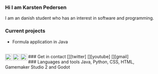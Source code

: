 ### Hi I am Karsten Pedersen
I am an danish student who has an interest in software and programming.
<br/>
### Current projects
- Formula application in Java
<br/>
### Get in contact
[<img align="left" width="22px" src="https://cdn.jsdelivr.net/npm/simple-icons@3.0.1/icons/twitter.svg">][twitter]
[<img align="left" width="22px" src="https://cdn.jsdelivr.net/npm/simple-icons@3.0.1/icons/youtube.svg">][youtube]
[<img align="left" width="22px" src="https://cdn.jsdelivr.net/npm/simple-icons@3.0.1/icons/gmail.svg">][gmail]
<br/>
### Languages and tools
Java, Python, CSS, HTML, Gamemaker Studio 2 and Godot


[twitter]: https://twitter.com/KarstenFinderup
[youtube]: https://www.youtube.com/channel/UCPUSU_U5RsqrcPoNHDKsWEg
[gmail]: https://mail.google.com/mail/?view=cm&fs=1&to=contactkarstenpedersen@gmail.com
